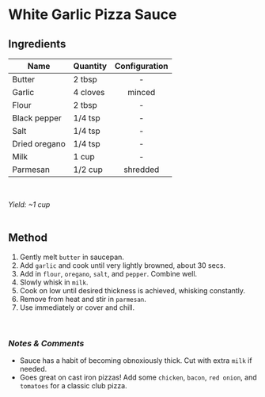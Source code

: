 # **White Garlic Pizza Sauce**

## **Ingredients**
| Name | Quantity | Configuration |
| ---- | -------- | :-----------: |
| Butter | 2 tbsp | - |
| Garlic | 4 cloves | minced |
| Flour | 2 tbsp | - |
| Black pepper | 1/4 tsp | - |
| Salt | 1/4 tsp | - |
| Dried oregano | 1/4 tsp | - |
| Milk | 1 cup | - |
| Parmesan | 1/2 cup | shredded |
<br>

*Yield: ~1 cup*
<br><br>

## **Method**
<ol>
    <li>Gently melt <code>butter</code> in saucepan.</li>
    <li>Add <code>garlic</code> and cook until very lightly browned, about 30 secs.</li>
    <li>Add in <code>flour</code>, <code>oregano</code>, <code>salt</code>, and <code>pepper</code>. Combine well.</li>
    <li>Slowly whisk in <code>milk</code>.</li>
    <li>Cook on low until desired thickness is achieved, whisking constantly.</li>
    <li>Remove from heat and stir in <code>parmesan</code>.</li>
    <li>Use immediately or cover and chill.</li>
</ol>

<br>

### *Notes & Comments*
<ul>
    <li>Sauce has a habit of becoming obnoxiously thick. Cut with extra <code>milk</code> if needed.</li>
    <li>Goes great on cast iron pizzas! Add some <code>chicken</code>, <code>bacon</code>, <code>red onion</code>, and <code>tomatoes</code> for a classic club pizza.</li>
</ul>